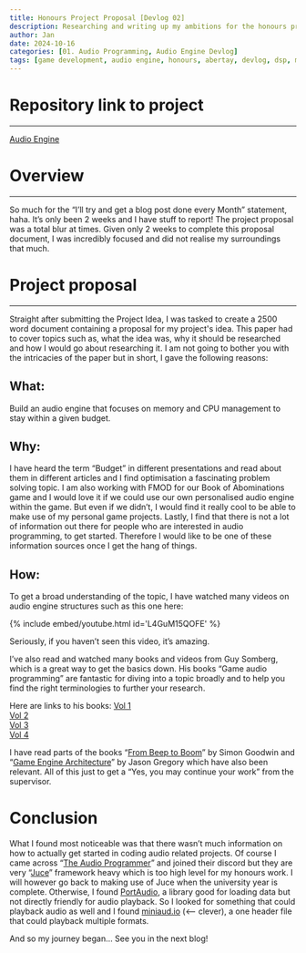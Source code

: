 ```yaml
---
title: Honours Project Proposal [Devlog 02]
description: Researching and writing up my ambitions for the honours project
author: Jan
date: 2024-10-16
categories: [01. Audio Programming, Audio Engine Devlog]
tags: [game development, audio engine, honours, abertay, devlog, dsp, memory management]
---
```

# Repository link to project
---
[Audio Engine](https://github.com/JanHuss/maginEngineAudio)


# Overview
---
So much for the “I’ll try and get a blog post done every Month” statement, haha. It’s only been 2 weeks and I have stuff to report! The project proposal was a total blur at times. Given only 2 weeks to complete this proposal document, I was incredibly focused and did not realise my surroundings that much.

# Project proposal
---
Straight after submitting the Project Idea, I was tasked to create a 2500 word document containing a proposal for my project's idea. This paper had to cover topics such as, what the idea was, why it should be researched and how I would go about researching it. 
I am not going to bother you with the intricacies of the paper but in short, I gave the following reasons:

## What: 
Build an audio engine that focuses on memory and CPU management to stay within a given budget.

## Why: 
I have heard the term “Budget” in different presentations and read about them in different articles and I find optimisation a fascinating problem solving topic. I am also working with FMOD for our Book of Abominations game and I would love it if we could use our own  personalised audio engine within the game. But even if we didn’t, I would find it really cool to be able to make use of my personal game projects. Lastly, I find that there is not a lot of information out there for people who are interested in audio programming, to get started. Therefore I would like to be one of these information sources once I get the hang of things.

## How: 
To get a broad understanding of the topic, I have watched many videos on audio engine structures such as this one here: 

{% include embed/youtube.html id='L4GuM15QOFE' %}

Seriously, if you haven’t seen this video, it’s amazing. 

I’ve also read and watched many books and videos from Guy Somberg, which is a great way to get the basics down. His books “Game audio programming” are fantastic for diving into a topic broadly and to help you find the right terminologies to further your research.

Here are links to his books:
[Vol 1](https://www.amazon.co.uk/Game-Audio-Programming-Principles-Practices/dp/0367658348)<br>
[Vol 2](https://www.amazon.co.uk/dp/1032401796/ref=sspa_dk_hqp_detail_aax_0?psc=1&sp_csd=d2lkZ2V0TmFtZT1zcF9ocXBfc2hhcmVk)<br>
[Vol 3](https://www.amazon.co.uk/Game-Audio-Programming-Principles-Practices/dp/0367348047/ref=pd_sbs_strm_eu_t2_strm_cts_d_sccl_2_2/260-9523374-0217730?pd_rd_r=11962c49-7433-461a-a4e3-bd70a5ca7551&pd_rd_wg=0MXYY&pd_rd_w=q7ZD7&pd_rd_i=0367348047&psc=1)<br>
[Vol 4](https://www.amazon.co.uk/Game-Audio-Programming-Principles-Practices/dp/1032361077/ref=pd_sbs_strm_eu_t2_strm_cts_d_sccl_3_3/260-9523374-0217730?pd_rd_r=fe579c76-e5b8-4f53-ac77-459eb87a0bcb&pd_rd_wg=0gOmq&pd_rd_w=tCgQT&pd_rd_i=1032361077&psc=1)<br>

I have read parts of the books “[From Beep to Boom](https://www.amazon.co.uk/Beep-Boom-Development-Advanced-Engineering-ebook/dp/B07NF84K28/ref=sr_1_1?crid=2RH531J5NB28L&dib=eyJ2IjoiMSJ9.R_QyHA8ZT0Zxi12u-pS_5HK-GVWuf3lbEFl8shctJcNcnLY_M010E8ZZE935i8M0_ACtoyokf9k3ZvFHqlGO1e8QWG5YT_d1jAVrvBFf4WpD_cgLg1oHOIo4_IduHnk-.3cRVSvMv350n9BSKAUHxXisCMg3he5gvSk3L_NsEpgw&dib_tag=se&keywords=beep+to+boom&nsdOptOutParam=true&qid=1735999261&s=books&sprefix=beep+to+boom%2Cstripbooks%2C96&sr=1-1)” by Simon Goodwin and “[Game Engine Architecture](https://www.amazon.co.uk/Engine-Architecture-Third-Jason-Gregory/dp/1138035459/ref=sr_1_1?crid=1F1ENILRGTA72&dib=eyJ2IjoiMSJ9.Xttm-8wZxYABmWa4B3VZ33FeuYj3_-UyGDNcrMglq38bWueLrUc1OcIHtq7cUN3eAkeq61N03p8-ebjceYs3_o2xiJxhVVRITW4ziE8CtbTtfkbF0bP9_e3yEEFs6lXpTFqUJmevsG4SsecIgrjBklnY592gfFUkh_LIhnNM9Nx7q5xPGcPxyiJK1BmA0O_sti7jX50wcjDR6P9IYB3fzxKgtXYzOifru8x9hr1GaVo.SaOP7nV_bMo7c4PLIIRKGLXyTCkot2hVJSTR2oXir9w&dib_tag=se&keywords=game+engine+architecture&nsdOptOutParam=true&qid=1735999340&sprefix=game+engine+ar%2Caps%2C87&sr=8-1)” by Jason Gregory which have also been relevant.
All of this just to get a “Yes, you may continue your work” from the supervisor. 

# Conclusion
What I found most noticeable was that there wasn’t much information on how to actually get started in coding audio related projects. Of course I came across “[The Audio Programmer](https://www.theaudioprogrammer.com/)” and joined their discord but they are very “[Juce](https://juce.com/)” framework heavy which is too high level for my honours work. I will however go back to making use of Juce when the university year is complete. Otherwise, I found [PortAudio](https://www.portaudio.com/), a library good for loading data but not directly friendly for audio playback. So I looked for something that could playback audio as well and I found [miniaud.io](https://miniaud.io/) (<-- clever), a one header file that could playback multiple formats. 

And so my journey began… See you in the next blog! 
